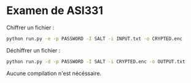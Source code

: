 # Examen de ASI331

Chiffrer un fichier :
```bash
python run.py -e -p PASSWORD -I SALT -i INPUT.txt -o CRYPTED.enc
```

Déchiffrer un fichier :
```bash
python run.py -d -p PASSWORD -I SALT -i CRYPTED.enc -o OUTPUT.txt
```

Aucune compilation n'est nécéssaire.
